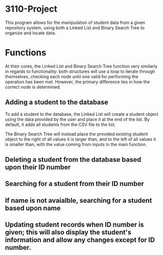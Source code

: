 # 3110-Project
This program allows for the manipulation of student data from a given repository system, using both a Linked List and Binary Search Tree to organize and locate data.

# Functions
At their cores, the Linked List and Binary Search Tree function very similarly in regards to functionality: both structures will use a loop to iterate through themselves, checking each node until one valid for performing the operation has been met. However, the primary difference lies in how the correct node is determined.


## Adding a student to the database

To add a student to the database, the Linked List will create a student object using the data provided by the user and place it at the end of the list. By default, it adds all students from the CSV file to the list.

The Binary Search Tree will instead place the provided existing student object to the right of all values it is larger than, and to the left of all values it is smaller than, with the value coming from inputs in the main function.

## Deleting a student from the database based upon their ID number



## Searching for a student from their ID number

## If name is not avaialble, searching for a student based upon name

## Updating student records when ID number is given; this will also display the student's information and allow any changes except for ID number.
